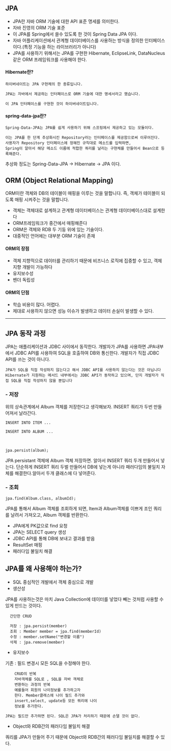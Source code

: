 ## JPA
- JPA란 자바 ORM 기술에 대한 API 표준 명세를 의미한다.
- 자바 진영의 ORM 기술 표준
- 이 JPA를 Spring에서 쓸수 있도록 한 것이 Spring Data JPA 이다.
- 자바 어플리케이션에서 관계형 데이터베이스를 사용하는 방식을 정의한 인터페이스이다.(특정 기능을 하는 라이브러리가 아니다)
- JPA를 사용하기 위해서는 JPA를 구현한 Hibernate, EclipseLink, DataNucleus 같은 ORM 프레임워크를 사용해야 한다.



#### Hibernate란?

    하이버네이트는 JPA 구현체의 한 종류입니다. 

    JPA는 자바에서 제공하는 인터페이스로 ORM 기술에 대한 명세서라고 했습니다.

    이 JPA 인터페이스를 구현한 것이 하이버네이트입니다. 

#### spring-data-jpa란?

	Spring-Data-JPA는 JPA를 쉽게 사용하기 위해 스프링에서 제공하고 있는 모듈이다.
    
    이는 JPA를 한 단계 추상화시킨 Repository라는 인터페이스를 제공함으로써 이루어진다. 
    사용자가 Repository 인터페이스에 정해진 규칙대로 메소드를 입력하면, 
    Spring이 알아서 해당 메소드 이름에 적합한 쿼리를 날리는 구현체를 만들어서 Bean으로 등록해준다.
    
    
    
추상화 정도는 Spring-Data-JPA -> Hibernate -> JPA 이다.


## ORM (Object Relational Mapping)
ORM이란 객체와 DB의 테이블이 매핑을 이루는 것을 말합니다. 즉, 객체가 테이블이 되도록 매핑 시켜주는 것을 말합니다.

- 객체는 객체대로 설계하고 관계형 데이터베이스는 관계형 데이터베이스대로 설계한다
- ORM프레임워크가 중간에서 매핑해준다
- ORM은 객체와 RDB 두 기둥 위에 있는 기술이다.
- 대중적인 언어에는 대부분 ORM 기술이 존재


#### ORM의 장점
- 객체 지향적으로 데이터를 관리하기 때문에 비즈니스 로직에 집중할 수 있고, 객체지향 개발이 가능하다
- 유지보수성
- 벤더 독립성

#### ORM의 단점

- 학습 비용이 많다. 어렵다.
- 제대로 사용하지 않으면 성능 이슈가 발생하고 데이터 손실이 발생할 수 있다.

---


## JPA 동작 과정

JPA는 애플리케이션과 JDBC 사이에서 동작한다.
개발자가 JPA를 사용하면 JPA내부에서 JDBC API를 사용하여 SQL을 호출하여 DB와 통신한다.
개발자가 직접 JDBC API를 쓰는 것이 아니다.

```JPA가 SQL을 직접 작성하지 않는다고 해서 JDBC API를 사용하지 않는다는 것은 아닙니다 Hibernate가 지원하는 메서드 내부에서는 JDBC API가 동작하고 있으며, 단지 개발자가 직접 SQL을 직접 작성하지 않을 뿐입니다```




### - 저장


위의 상속관계에서 Album 객체를 저장한다고 생각해보자. INSERT 쿼리가 두번 만들어져서 날라간다.

    INSERT INTO ITEM ...

    INSERT INTO ALBUM ...

<br>

    jpa.persist(album); 
    
 JPA persistant 객체에 Album 객체 저장하면. 알아서 INSERT 쿼리 두개 만들어서 넣는다. 단순하게 INSERT 쿼리 두벌 만들어서 DB에 넣는게 아니라 패러다임의 불일치 자체를 해결한다.알아서 두개 클래스에 다 넣어준다.


### - 조회

    jpa.find(Album.class, albumId);

JPA를 통해서 Album 객체를 조회하게 되면, Item과 Album객체를 이쁘게 조인 쿼리를 날려서 가져오고, Album 객체를 반환한다.

- JPA에게 PK값으로 find 요청
- JPA는 SELECT query 생성
- JDBC API를 통해 DB에 보내고 결과를 받음
- ResultSet 매핑
- 패러다임 불일치 해결



## JPA를 왜 사용해야 하는가?

- SQL 중심적인 개발에서 객체 중심으로 개발
- 생산성

JPA를 사용하는것은 마치 Java Collection에 데이터를 넣었다 빼는 것처럼 사용할 수 있게 만드는 것이다.


      간단한 CRUD

      저장 : jpa.persist(member)
      조회 : Member member = jpa.find(memberId)
      수정 : member.setName("변경할 이름")
      삭제 : jpa.remove(member)


- 유지보수

기존 : 필드 변경시 모든 SQL을 수정해야 한다.

        CRUD의 반복
        자바객체를 SQL로 , SQL을 자바 객체로 
        변환하는 과정의 반복
        예를들어 회원의 나이정보를 추가하고자
        한다. Member클래스에 나이 필드 추가와 
        insert,select, update등 모든 쿼리에 나이 
        정보를 추가한다.
        
```JPA는 필드만 추가하면 된다. SQL은 JPA가 처리하기 때문에 손댈 것이 없다.```

- Object와 RDB간의 패러다임 불일치 해결

쿼리를 JPA가 만들어 주기 때문에 Object와 RDB간의 패러다임 불일치를 해결할 수 있다.
